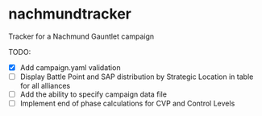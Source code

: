 # nachmundtracker
Tracker for a Nachmund Gauntlet campaign

TODO:
- [x] Add campaign.yaml validation
- [ ] Display Battle Point and SAP distribution by Strategic Location in table for all alliances
- [ ] Add the ability to specify campaign data file
- [ ] Implement end of phase calculations for CVP and Control Levels
